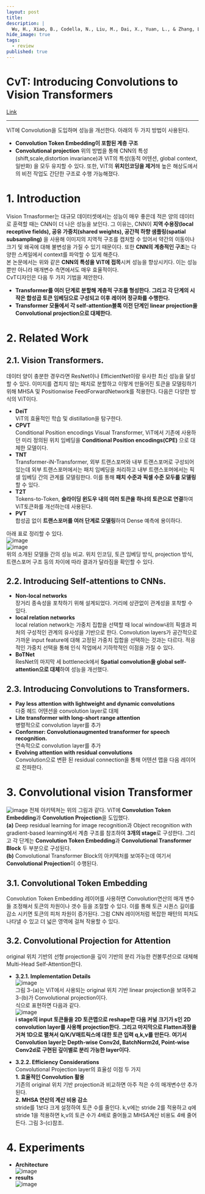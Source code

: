 ```yaml
---
layout: post
title: 
description: |
  Wu, H., Xiao, B., Codella, N., Liu, M., Dai, X., Yuan, L., & Zhang, L. (2021). Cvt: Introducing convolutions to vision transformers. In Proceedings of the IEEE/CVF International Conference on Computer Vision (pp. 22-31).
hide_image: true
tags:
  - review
published: true
---
```


# CvT: Introducing Convolutions to Vision Transformers
[Link](https://arxiv.org/abs/2103.15808)
* * *
ViT에 Convolution을 도입하며 성능을 개선한다. 아래의 두 가지 방법이 사용된다.
* **Convolution Token Embedding이 포함된 계층 구조**
* **Convolutional projection**
위의 방법을 통해 CNN의 특성(shift,scale,distortion invariance)과 ViT의 특성(동적 어텐션, global context,일반화)
을 모두 유지할 수 있다. 또한, ViT의 **위치인코딩을 제거**해 높은 해상도에서의 비전 작업도 간단한 구조로 수행 가능해졌다.

# 1. Introduction
Vision Trnasformer는 대규모 데이터셋에서는 성능이 매우 좋은데 적은 양의 데이터로 훈력할 때는 CNN이 더 나은 성능을 보인다. 그 이유는,
CNN이 **지역 수용장(local receptive fields), 공유 가중치(shared weights), 공간적 하향 샘플링(spatial subsampling)** 을 사용해
이미지의 지역적 구조를 캡처할 수 있어서 약간의 이동이나 크기 및 왜곡에 대해 불변성을 가질 수 있기 때문이다. 또한 **CNN의 계층적인 
구조**는 다양한 스케일에서 context를 파악할 수 있게 해준다.   
본 논문에서는 위와 같은 **CNN의 특성을 ViT에 접목**시켜 성능을 향상시키다. 이는 성능 뿐만 아니라 매개변수 측면에서도 매우 효율적이다.   
CvT디자인은 다음 두 가지 기법을 제안한다.   
* **Transformer를 여러 단계로 분할해 계층적 구조를 형성한다. 그리고 각 단계의 시작은 합성곱 토큰 임베딩으로 구성되고 
이후 레이어 정규화를 수행한다.**
* **Transformer 모듈에서 각 self-attention블록 이전 단계인 linear projection을 Convolutional projection으로 대체한다.**

# 2. Related Work
## 2.1. Vision Transformers.
데이터 양이 충분한 경우라면 ResNet이나 EfficientNet이랑 유사한 최신 성능을 달성할 수 있다. 이미지를 겹치지 않는 패치로 분할하고 
이렇게 만들어진 토큰을 모델링하기 위해 MHSA 및 Positionwise FeedForwardNetwork를 적용한다. 다음은 다양한 방식의 ViT이다.  
* **DeiT**   
ViT의 효율적인 학습 및 distillation을 탐구한다.   
* **CPVT**   
Conditional Position encodings Visual Transformer, ViT에서 기존에 사용하던 미리 정의된 위치 임베딩을 **Conditional 
Position encodings(CPE)** 으로 대체한 모델이다.   
* **TNT**   
Transformer-iN-Transformer, 외부 트랜스포머와 내부 트랜스포머로 구성되어 있는데 외부 트랜스포머에서는 패치 임베딩을 처리하고
내부 트랜스포머에서는 픽셀 임베딩 간의 관계를 모델링한다. 이를 통해 **패치 수준과 픽셀 수준 모두를 모델링** 할 수 있다.   
* **T2T**   
Tokens-to-Token, **슬라이딩 윈도우 내의 여러 토큰을 하나의 토큰으로 연결**하여 ViT토큰화를 개선하는데 사용된다.   
* **PVT**   
합성곱 없이 **트랜스포머를 여러 단계로 모델링**하여 Dense 예측에 용이하다.   
   
아래 표로 정리할 수 있다.   
![image](https://github.com/Udayeon/Udayeon.github.io/assets/69246778/ace0dc06-8de5-487a-b92d-2f3c65c3ab99)   
![image](https://github.com/Udayeon/Udayeon.github.io/assets/69246778/9c6dc06e-3d3d-46cc-b448-af5a17bdd494)   
위의 소개된 모델들 간의 성능 비교. 위치 인코딩, 토큰 임베딩 방식, projection 방식, 트랜스포머 구조 등의 차이에 따라 결과가 달라짐을
확인할 수 있다. 

## 2.2. Introducing Self-attentions to CNNs.
* **Non-local networks**   
장거리 종속성을 포착하기 위해 설계되었다. 거리에 상관없이 관계성을 포착할 수 있다.   
* **local relation networks**   
local relation network는 가중치 집합을 선택할 때 local window내의 픽셀과 피처의 구성적인 관계의 유사성을 기반으로 한다.
Convolution layers가 공간적으로 가까운 input feature에 대해 고정된 가중치 집합을 선택하는 것과는 다르다. 적응적인 가중치 선택을
통해 인식 작업에서 기하학적인 이점을 가질 수 있다.   
* **BoTNet**   
ResNet의 마지막 세 bottleneck에서 **Spatial convolution을 global self-attention으로 대체**하여 성능을 개선했다.   

## 2.3. Introducing Convolutions to Transformers.   
* **Pay less attention with lightweight and dynamic convolutions**   
다중 헤드 어텐션을 convolution layer로 대체   
* **Lite transformer with long-short range attention**   
병렬적으로 convolution layer를 추가  
* **Conformer: Convolutionaugmented transformer for speech recognition.**   
연속적으로 convolution layer를 추가   
* **Evolving attention with residual convolutions**   
Convolution으로 변환 된 residual connection을 통해 어텐션 맵을 다음 레이어로 전파한다.

# 3. Convolutional vision Transformer
![image](https://github.com/Udayeon/Udayeon.github.io/assets/69246778/5f5240b6-25a3-4991-a663-21c189d98233)
전체 아키텍쳐는 위의 그림과 같다. ViT에 **Convolution Token Embedding**과 **Convolution Projection**을 도입했다.   
**(a)** Deep residual learning for image recognition과 Object recognition with gradient-based learning에서 계층 
구조를 참조하여 **3개의 stage**로 구성한다. 그리고 각 단계는 **Convolution Token Embedding**과 **Convolutional Transformer Block**
두 부분으로 구성된다.   
**(b)** Convolutional Transformer Block의 아키텍처를 보여주는데 여기서 **Convolutional Projection**이 수행된다.   

## 3.1. Convolutional Token Embedding
Convolution Token Embedding 레이어를 사용하면 Convolution연산의 매개 변수들 조정해서 토큰의 차원이나 갯수 등을 조절할 수 있다.
이를 통해 토큰 시퀀스 길이를 감소 시키면 토큰의 피처 차원이 증가된다. 그럼 CNN 레이어처럼 복잡한 패턴의 피처도 나타낼 수 있고 더 
넓은 영역에 걸쳐 작용할 수 있다.

## 3.2. Convolutional Projection for Attention
original 위치 기반의 선형 projection을 깊이 기반의 분리 가능한 컨볼루션으로 대체해 Multi-Head Self-Attention한다.   
* **3.2.1. Implementation Details**   
![image](https://github.com/Udayeon/Udayeon.github.io/assets/69246778/9555592c-a452-4726-ad80-850f8ec3a706)   
그림 3-(a)는 ViT에서 사용되는 original 위치 기반 linear projection을 보여주고 3-(b)가 Convolutional projection이다.   
식으로 표현하면 다음과 같다.   
![image](https://github.com/Udayeon/Udayeon.github.io/assets/69246778/dcb02580-c285-41fb-861b-1ecdec09efae)   
**i stage의 input 토큰들을 2D 토큰맵으로 reshape한 다음 커널 크기가 s인 2D convolution layer를 사용해 projection한다. 그리고
마지막으로 Flatten과정을 거쳐 1D으로 펼쳐서 Q/K/V매트릭스에 대한 토큰 입력 q,k,v를 만든다. 여기서 Convolution layer는
Depth-wise Conv2d, BatchNorm2d, Point-wise Conv2d로 구현된 깊이별로 분리 가능한 layer이다.**   
   
* **3.2.2. Efficiency Considerations**   
Convolutional Projection layer의 효율성 이점 두 가지   
**1. 효율적인 Convolution 활용**   
기존의 original 위치 기반 projection과 비교하면 아주 적은 수의 매개변수만 추가된다.   
**2. MHSA 연산의 계산 비용 감소**   
stride를 1보다 크게 설정하여 토큰 수를 줄인다. k,v에는 stride 2를 적용하고 q에 stride 1을 적용하면 k,v의 토큰 수가 4배로 줄어들고
MHSA계산 비용도 4배 줄어든다. 그림 3-(c)참조.   

# 4. Experiments
* **Architecture**   
![image](https://github.com/Udayeon/Udayeon.github.io/assets/69246778/a551ebce-37f9-423a-9b94-917b6373a323)   
* **results**   
![image](https://github.com/Udayeon/Udayeon.github.io/assets/69246778/d839cf08-b62f-4507-b469-dec5dac739f4)   
